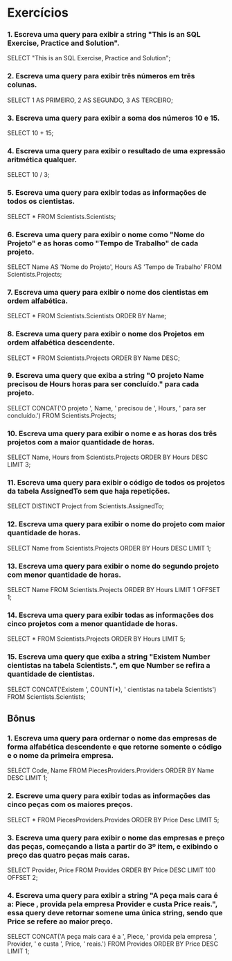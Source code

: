 # Exercícios

### 1. Escreva uma query para exibir a string "This is an SQL Exercise, Practice and Solution".

SELECT "This is an SQL Exercise, Practice and Solution";

### 2. Escreva uma query para exibir três números em três colunas.

SELECT 1 AS PRIMEIRO, 2 AS SEGUNDO, 3 AS TERCEIRO;

### 3. Escreva uma query para exibir a soma dos números 10 e 15.

SELECT 10 + 15;

### 4. Escreva uma query para exibir o resultado de uma expressão aritmética qualquer.

SELECT 10 / 3;

### 5. Escreva uma query para exibir todas as informações de todos os cientistas.

SELECT * FROM Scientists.Scientists;

### 6. Escreva uma query para exibir o nome como "Nome do Projeto" e as horas como "Tempo de Trabalho" de cada projeto.

SELECT Name AS 'Nome do Projeto', Hours AS 'Tempo de Trabalho' FROM Scientists.Projects;

### 7. Escreva uma query para exibir o nome dos cientistas em ordem alfabética.

SELECT * FROM Scientists.Scientists ORDER BY Name;

### 8. Escreva uma query para exibir o nome dos Projetos em ordem alfabética descendente.

SELECT * FROM Scientists.Projects ORDER BY Name DESC;

### 9. Escreva uma query que exiba a string "O projeto **Name** precisou de **Hours** horas para ser concluído." para cada projeto.

SELECT CONCAT('O projeto ', Name, ' precisou de ', Hours, ' para ser concluído.') FROM Scientists.Projects;

### 10. Escreva uma query para exibir o nome e as horas dos três projetos com a maior quantidade de horas.

SELECT Name, Hours from Scientists.Projects ORDER BY Hours DESC LIMIT 3;

### 11. Escreva uma query para exibir o código de todos os projetos da tabela **AssignedTo** sem que haja repetições.

SELECT DISTINCT Project from Scientists.AssignedTo;

### 12. Escreva uma query para exibir o nome do projeto com maior quantidade de horas.

SELECT Name from Scientists.Projects ORDER BY Hours DESC LIMIT 1;

### 13. Escreva uma query para exibir o nome do segundo projeto com menor quantidade de horas.

SELECT Name FROM Scientists.Projects ORDER BY Hours LIMIT 1 OFFSET 1;

### 14. Escreva uma query para exibir todas as informações dos cinco projetos com a menor quantidade de horas.

SELECT * FROM Scientists.Projects ORDER BY Hours LIMIT 5;

### 15. Escreva uma query que exiba a string "Existem **Number** cientistas na tabela Scientists.", em que **Number** se refira a quantidade de cientistas.

SELECT CONCAT('Existem ', COUNT(*), ' cientistas na tabela Scientists') FROM Scientists.Scientists;

## Bônus

### 1. Escreva uma query para ordernar o nome das empresas de forma alfabética descendente e que retorne somente o código e o nome da primeira empresa.

SELECT Code, Name FROM PiecesProviders.Providers ORDER BY Name DESC LIMIT 1;

### 2. Escreve uma query para exibir todas as informações das cinco peças com os maiores preços.

SELECT * FROM PiecesProviders.Provides ORDER BY Price Desc LIMIT 5;

### 3. Escreva uma query para exibir o nome das empresas e preço das peças, começando a lista a partir do 3º item, e exibindo o preço das quatro peças mais caras.

SELECT Provider, Price FROM Provides ORDER BY Price DESC LIMIT 100 OFFSET 2;

### 4. Escreva uma query para exibir a string "A peça mais cara é a: Piece , provida pela empresa Provider e custa Price reais.", essa query deve retornar somene uma única string, sendo que Price se refere ao maior preço.

SELECT CONCAT('A peça mais cara é a ', Piece, ' provida pela empresa ', Provider, ' e custa ', Price, ' reais.') FROM Provides ORDER BY Price DESC LIMIT 1;
